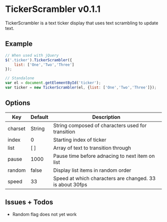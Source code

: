 # TickerScrambler v0.1.1

TickerScrambler is a text ticker display that uses text scrambling to update text.

## Example

```js
// When used with jQuery
$('.ticker').TickerScrambler({
	list: ['One','Two','Three']
});
```

```js
// Standalone
var el = document.getElementById('ticker');
var ticker = new TickerScrambler(el, {list: ['One','Two','Three']});
```

## Options

Key		| Default	| Description
-------	| ---------	| -----------
charset | String    | String composed of characters used for transition
index 	| 0			| Starting index of ticker
list    | [ ]       | Array of text to transition through
pause 	| 1000		| Pause time before adnacing to next item on list
random  | false     | Display list items in random order
speed   | 33        | Speed at which characters are changed. 33 is about 30fps

## Issues + Todos

- Random flag does not yet work
